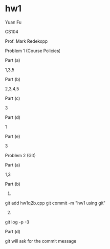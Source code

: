 hw1
===

Yuan Fu

CS104 

Prof. Mark Redekopp


Problem 1 (Course Policies)

Part (a)

1,3,5

Part (b)

2,3,4,5

Part (c)

3

Part (d)

1

Part (e)

3

Problem 2 (Git)

Part (a)

1,3

Part (b)

1.

git add hw1q2b.cpp
git commit -m "hw1 using git"

2.

git log -p -3

Part (d)

git will ask for the commit message

